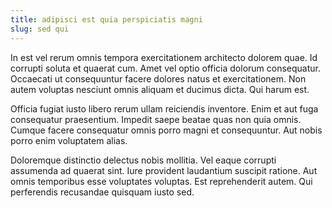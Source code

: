 ```yaml
---
title: adipisci est quia perspiciatis magni
slug: sed qui
---
```


In est vel rerum omnis tempora exercitationem architecto dolorem quae. Id corrupti soluta et quaerat cum. Amet vel optio officia dolorum consequatur. Occaecati ut consequuntur facere dolores natus et exercitationem. Non autem voluptas nesciunt omnis aliquam et ducimus dicta. Qui harum est.

Officia fugiat iusto libero rerum ullam reiciendis inventore. Enim et aut fuga consequatur praesentium. Impedit saepe beatae quas non quia omnis. Cumque facere consequatur omnis porro magni et consequuntur. Aut nobis porro enim voluptatem alias.

Doloremque distinctio delectus nobis mollitia. Vel eaque corrupti assumenda ad quaerat sint. Iure provident laudantium suscipit ratione. Aut omnis temporibus esse voluptates voluptas. Est reprehenderit autem. Qui perferendis recusandae quisquam iusto sed.
